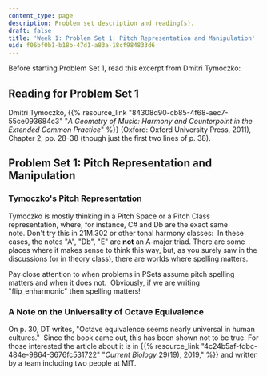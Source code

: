 ```yaml
---
content_type: page
description: Problem set description and reading(s).
draft: false
title: 'Week 1: Problem Set 1: Pitch Representation and Manipulation'
uid: f06bf0b1-b18b-47d1-a83a-18cf984833d6
---
```

Before starting Problem Set 1, read this excerpt from Dmitri Tymoczko:

## Reading for Problem Set 1

Dmitri Tymoczko, {{% resource_link "84308d90-cb85-4f68-aec7-55ce093684c3" "*A Geometry of Music: Harmony and Counterpoint in the Extended Common Practice*" %}} (Oxford: Oxford University Press, 2011)*,* Chapter 2, pp. 28–38 (though just the first two lines of p. 38). 

## Problem Set 1: Pitch Representation and Manipulation

### Tymoczko's Pitch Representation

Tymoczko is mostly thinking in a Pitch Space or a Pitch Class representation, where, for instance, C# and Db are the exact same note. Don't try this in 21M.302 or other tonal harmony classes:  In these cases, the notes "A", "Db", "E" are **not** an A-major triad. There are some places where it makes sense to think this way, but, as you surely saw in the discussions (or in theory class), there are worlds where spelling matters.

Pay close attention to when problems in PSets assume pitch spelling matters and when it does not.  Obviously, if we are writing "flip\_enharmonic" then spelling matters!

### A Note on the Universality of Octave Equivalence

On p. 30, DT writes, "Octave equivalence seems nearly universal in human cultures."  Since the book came out, this has been shown not to be true. For those interested the article about it is in {{% resource_link "4c24b5af-fdbc-484e-9864-3676fc531722" "*Current Biology* 29(19), 2019," %}} and written by a team including two people at MIT.